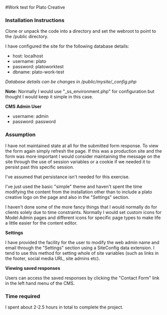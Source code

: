 #Work test for Plato Creative

### Installation Instructions

Clone or unpack the code into a directory and set the webroot to point to the /public directory.

I have configured the site for the following database details:

* host: localhost
* username: plato
* password: platoworktest
* dbname: plato-work-test

*Database details can be changes in /public/mysite/_config.php*

**Note:** Normally I would use "_ss_environment.php" for configuration but thought I would keep it simple in this case.

**CMS Admin User**

* username: admin
* password: password



### Assumption

I have not maintained state at all for the submitted form response. To view the form again simply refresh the page. 
If this was a production site and the form was more important I would consider maintaining the message on the site 
through the use of session variables or a cookie if we needed it to persist past this specific session.

I've assumed that persistance isn't needed for this exercise.

I've just used the basic "simple" theme and haven't spent the time modifying the content from the installation other
than to include a plato creative logo on the page and also in the "Settings" section.

I haven't done some of the more fancy things that I would normally do for clients solely due to time constraints. 
Normally I would set custom icons for Model Admin pages and different icons for specific page types to make life a 
little easier for the content editor.

**Settings**

I have provided the facility for the user to modify the web admin name and email through the "Settings" section using 
a SiteConfig data extension. I tend to use this method for setting whole of site variables (such as links in the footer, 
social media URL, site admins etc).

**Viewing saved responses**

Users can access the saved responses by clicking the "Contact Form" link in the left hand menu of the CMS.


### Time required

I spent about 2-2.5 hours in total to complete the project.